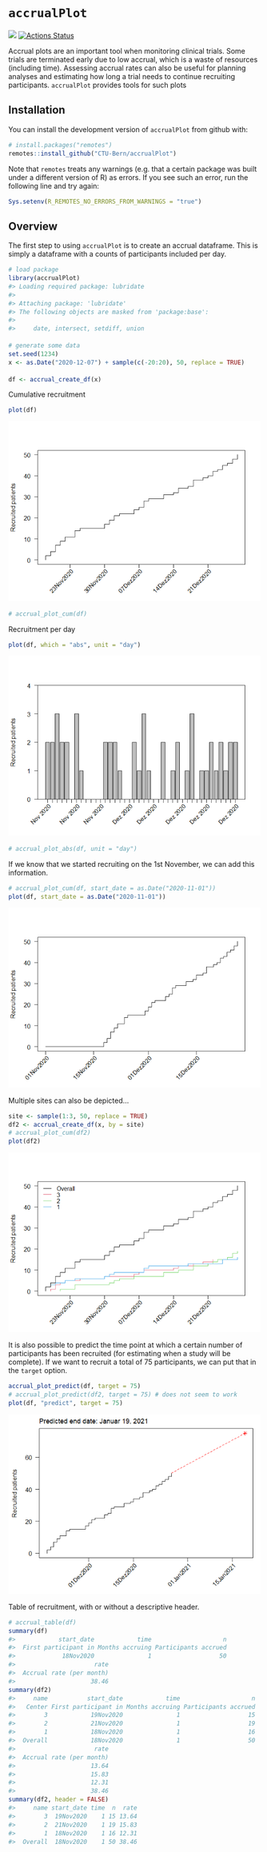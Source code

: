 
<!-- README.md is generated from README.Rmd. Please edit that file -->

# `accrualPlot`

<!-- [![](https://www.r-pkg.org/badges/version/accrualPlot?color=green)](https://cran.r-project.org/package=accrualPlot)  -->

[![](https://img.shields.io/badge/dev%20version-0.2.0-blue.svg)](https://github.com/CTU-Bern/accrualPlot)
[![Actions
Status](https://github.com/CTU-Bern/presize/workflows/R-CMD-check/badge.svg)](https://github.com/CTU-Bern/presize/actions)
<!-- ![travis](https://travis-ci.com/CTU-Bern/presize.svg?branch=master) -->
<!-- [![AppVeyor Build Status](https://ci.appveyor.com/api/projects/status/github/CTU-Bern/presize?branch=master&svg=true)](https://ci.appveyor.com/project/CTU-Bern/presize) -->
<!-- [![codecov](https://codecov.io/github/CTU-Bern/accrualPlot/branch/master/graphs/badge.svg)](https://codecov.io/github/CTU-Bern/accrualPlot) -->

Accrual plots are an important tool when monitoring clinical trials.
Some trials are terminated early due to low accrual, which is a waste of
resources (including time). Assessing accrual rates can also be useful
for planning analyses and estimating how long a trial needs to continue
recruiting participants. `accrualPlot` provides tools for such plots

## Installation

<!-- `accrualPlot` can be installed from CRAN in the usual manner: -->

You can install the development version of `accrualPlot` from github
with:

``` r
# install.packages("remotes")
remotes::install_github("CTU-Bern/accrualPlot")
```

Note that `remotes` treats any warnings (e.g. that a certain package was
built under a different version of R) as errors. If you see such an
error, run the following line and try again:

``` r
Sys.setenv(R_REMOTES_NO_ERRORS_FROM_WARNINGS = "true")
```

## Overview

The first step to using `accrualPlot` is to create an accrual dataframe.
This is simply a dataframe with a counts of participants included per
day.

``` r
# load package
library(accrualPlot)
#> Loading required package: lubridate
#> 
#> Attaching package: 'lubridate'
#> The following objects are masked from 'package:base':
#> 
#>     date, intersect, setdiff, union

# generate some data
set.seed(1234)
x <- as.Date("2020-12-07") + sample(c(-20:20), 50, replace = TRUE)

df <- accrual_create_df(x)
```

Cumulative recruitment

``` r
plot(df)
```

![](man/figures/README-unnamed-chunk-3-1.png)<!-- -->

``` r
# accrual_plot_cum(df)
```

Recruitment per day

``` r
plot(df, which = "abs", unit = "day")
```

![](man/figures/README-unnamed-chunk-4-1.png)<!-- -->

``` r
# accrual_plot_abs(df, unit = "day")
```

If we know that we started recruiting on the 1st November, we can add
this information.

``` r
# accrual_plot_cum(df, start_date = as.Date("2020-11-01"))
plot(df, start_date = as.Date("2020-11-01"))
```

![](man/figures/README-unnamed-chunk-5-1.png)<!-- -->

Multiple sites can also be depicted…

``` r
site <- sample(1:3, 50, replace = TRUE)
df2 <- accrual_create_df(x, by = site)
# accrual_plot_cum(df2)
plot(df2)
```

![](man/figures/README-unnamed-chunk-6-1.png)<!-- -->

It is also possible to predict the time point at which a certain number
of participants has been recruited (for estimating when a study will be
complete). If we want to recruit a total of 75 participants, we can put
that in the `target` option.

``` r
accrual_plot_predict(df, target = 75)
# accrual_plot_predict(df2, target = 75) # does not seem to work
plot(df, "predict", target = 75)
```

![](man/figures/README-unnamed-chunk-7-1.png)<!-- -->

Table of recruitment, with or without a descriptive header.

``` r
# accrual_table(df) 
summary(df) 
#>            start_date            time                    n
#>  First participant in Months accruing Participants accrued
#>             18Nov2020               1                   50
#>                      rate
#>  Accrual rate (per month)
#>                     38.46
summary(df2) 
#>     name           start_date            time                    n
#>   Center First participant in Months accruing Participants accrued
#>        3            19Nov2020               1                   15
#>        2            21Nov2020               1                   19
#>        1            18Nov2020               1                   16
#>  Overall            18Nov2020               1                   50
#>                      rate
#>  Accrual rate (per month)
#>                     13.64
#>                     15.83
#>                     12.31
#>                     38.46
summary(df2, header = FALSE) 
#>     name start_date time  n  rate
#>        3  19Nov2020    1 15 13.64
#>        2  21Nov2020    1 19 15.83
#>        1  18Nov2020    1 16 12.31
#>  Overall  18Nov2020    1 50 38.46
```
